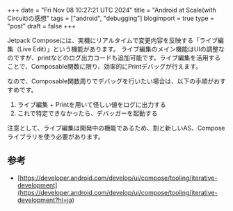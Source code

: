 +++
date = "Fri Nov 08 10:27:21 UTC 2024"
title = "Android at Scale(with Circuit)の感想"
tags = ["android", "debugging"]
blogimport = true
type = "post"
draft = false
+++

Jetpack Composeには、実機にリアルタイムで変更内容を反映する「ライブ編集（Live Edit）」という機能があります。
ライブ編集のメイン機能はUIの調整なのですが、printなどのログ出力コードも追加可能です。ライブ編集を活用することで、Composable関数に限り、効率的にPrintデバッグが行えます。

なので、Composable関数周りでデバッグを行いたい場合は、以下の手順がおすすめです。
1. ライブ編集 + Printを用いて怪しい値をログに出力する
2. これで特定できなかったら、デバッガーを起動する

注意として、ライブ編集は開発中の機能であるため、割と新しいAS、Composeライブラリを使う必要があります。

## 参考

- [https://developer.android.com/develop/ui/compose/tooling/iterative-development](https://developer.android.com/develop/ui/compose/tooling/iterative-development?hl=ja)
